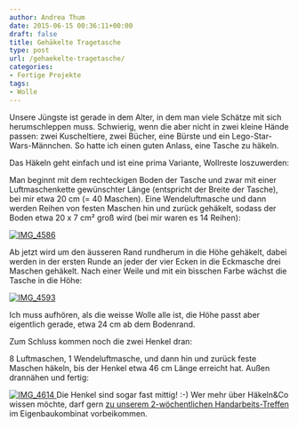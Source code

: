 ```yaml
---
author: Andrea Thum
date: 2015-06-15 00:36:11+00:00
draft: false
title: Gehäkelte Tragetasche
type: post
url: /gehaekelte-tragetasche/
categories:
- Fertige Projekte
tags:
- Wolle
---
```


Unsere Jüngste ist gerade in dem Alter, in dem man viele Schätze mit sich herumschleppen muss. Schwierig, wenn die aber nicht in zwei kleine Hände passen: zwei Kuscheltiere, zwei Bücher, eine Bürste und ein Lego-Star-Wars-Männchen. So hatte ich einen guten Anlass, eine Tasche zu häkeln.

<!-- more -->

Das Häkeln geht einfach und ist eine prima Variante, Wollreste loszuwerden:

Man beginnt mit dem rechteckigen Boden der Tasche und zwar mit einer Luftmaschenkette gewünschter Länge (entspricht der Breite der Tasche), bei mir etwa 20 cm (= 40 Maschen). Eine Wendeluftmasche und dann werden Reihen von festen Maschen hin und zurück gehäkelt, sodass der Boden etwa 20 x 7 cm² groß wird (bei mir waren es 14 Reihen):

[![IMG_4586](https://eigenbaukombinat.de/wp-content/uploads/2015/06/IMG_4586.jpg)
](https://eigenbaukombinat.de/wp-content/uploads/2015/06/IMG_4586.jpg)

Ab jetzt wird um den äusseren Rand rundherum in die Höhe gehäkelt, dabei werden in der ersten Runde an jeder der vier Ecken in die Eckmasche drei Maschen gehäkelt. Nach einer Weile und mit ein bisschen Farbe wächst die Tasche in die Höhe:

[![IMG_4593](https://eigenbaukombinat.de/wp-content/uploads/2015/06/IMG_4593.jpg)
](https://eigenbaukombinat.de/wp-content/uploads/2015/06/IMG_4593.jpg)

Ich muss aufhören, als die weisse Wolle alle ist, die Höhe passt aber eigentlich gerade, etwa 24 cm ab dem Bodenrand.

Zum Schluss kommen noch die zwei Henkel dran:

8 Luftmaschen, 1 Wendeluftmasche, und dann hin und zurück feste Maschen häkeln, bis der Henkel etwa 46 cm Länge erreicht hat. Außen drannähen und fertig:

[![IMG_4614](https://eigenbaukombinat.de/wp-content/uploads/2015/06/IMG_4614-1024x683.jpg)
](https://eigenbaukombinat.de/wp-content/uploads/2015/06/IMG_4614.jpg)Die Henkel sind sogar fast mittig! :-) Wer mehr über Häkeln&Co wissen möchte, darf gern [zu unserem 2-wöchentlichen Handarbeits-Treffen](/wolle-treffen/) im Eigenbaukombinat vorbeikommen.
